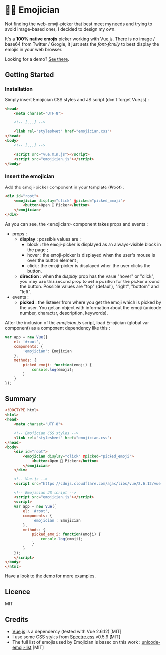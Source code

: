# 🧙‍♂️ Emojician

Not finding the web-emoji-picker that best meet my needs and trying to avoid image-based ones, I decided to design my own.

It's a **100% native emojis** picker working with Vue.js. There is no image / base64 from Twitter / Google, it just sets the *font-family* to best display the emojis in your web browser.

Looking for a demo? [See there](http://ray0.be/emojician/index.html).

## Getting Started

### Installation

Simply insert Emojician CSS styles and JS script (don't forget Vue.js) :

```html
<head>
    <meta charset="UTF-8">

    <!-- [...] -->

    <link rel="stylesheet" href="emojician.css">
</head>
<body>
    <!-- [...] -->

    <script src="vue.min.js"></script>
    <script src="emojician.js"></script>
</body>
```

### Insert the emojician

Add the emoji-picker component in your template (#root) :

```html
<div id="root">
    <emojician display="click" @picked="picked_emoji">
        <button>Open 🙂 Picker</button>
    </emojician>
</div>
```

As you can see, the \<emojician\> component takes props and events :

* props :
  * **display** : possible values are :
    * block : the emoji-picker is displayed as an always-visible block in the page ;
    * hover : the emoji-picker is displayed when the user's mouse is over the button element ;
    * click : the emoji-picker is displayed when the user clicks the button.
  * **direction** : when the *display* prop has the value "hover" or "click", you may use this second prop to set a position for the picker around the button. Possible values are "top" (default), "right", "bottom" and "left".
* events :
  * **picked** : the listener from where you get the emoji which is picked by the user. You get an object with information about the emoji (unicode number, character, description, keywords).

After the inclusion of the *emojician.js* script, load Emojician (global var component) as a component
dependency like this :

```js
var app = new Vue({
    el: '#root',
    components: {
        'emojician': Emojician
    },
    methods: {
        picked_emoji: function(emoji) {
            console.log(emoji);
        }
    }
});
```

## Summary

```html
<!DOCTYPE html>
<html>
<head>
    <meta charset="UTF-8">

    <!-- Emojician CSS styles -->
    <link rel="stylesheet" href="emojician.css">
</head>
<body>
    <div id="root">
        <emojician display="click" @picked="picked_emoji">
            <button>Open 🙂 Picker</button>
        </emojician>
    </div>

    <!-- Vue.js -->
    <script src="https://cdnjs.cloudflare.com/ajax/libs/vue/2.6.12/vue.min.js" integrity="sha512-BKbSR+cfyxLdMAsE0naLReFSLg8/pjbgfxHh/k/kUC82Hy7r6HtR5hLhobaln2gcTvzkyyehrdREdjpsQwy2Jw==" crossorigin="anonymous"></script>

    <!-- Emojician JS script -->
    <script src="emojician.js"></script>
    <script>
    var app = new Vue({
        el: '#root',
        components: {
            'emojician': Emojician
        },
        methods: {
            picked_emoji: function(emoji) {
                console.log(emoji);
            }
        }
    });
    </script>
</body>
</html>
```

Have a look to the [demo](http://ray0.be/emojician/index.html) for more examples.

## Licence
MIT

## Credits

* [Vue.js](https://vuejs.org/) is a dependency (tested with Vue 2.6.12) [MIT]
* I use some CSS styles from [Spectre.css](https://picturepan2.github.io/spectre/index.html) v0.5.9 [MIT]
* The full list of emojis used by Emojician is based on this work : [unicode-emoji-list](https://github.com/amurani/unicode-emoji-list) [MIT]